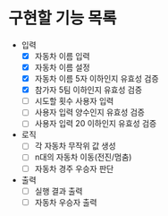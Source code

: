 # 구현할 기능 목록

- 입력
  - [x] 자동차 이름 입력
  - [x] 자동차 이름 설정
  - [x] 자동차 이름 5자 이하인지 유효성 검증
  - [x] 참가자 5팀 이하인지 유효성 검증
  - [ ] 시도할 횟수 사용자 입력
  - [ ] 사용자 입력 양수인지 유효성 검증
  - [ ] 사용자 입력 20 이하인지 유효성 검증
- 로직
  - [ ] 각 자동차 무작위 값 생성
  - [ ] n대의 자동차 이동(전진/멈춤)
  - [ ] 자동차 경주 우승자 판단
- 출력
  - [ ] 실행 결과 출력
  - [ ] 자동차 우승자 출력
